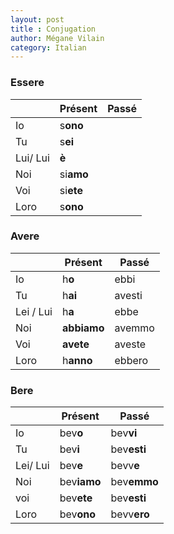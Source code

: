 ```yaml
---
layout: post
title : Conjugation
author: Mégane Vilain
category: Italian
---
```

### **Essere**

||Présent  | Passé |
|---|---| ---|
|Io | s**ono** |
|Tu | s**ei**
|Lui/ Lui | **è**
|Noi | si**amo**
|Voi | si**ete**
|Loro | s**ono**

### **Avere**

||Présent  | Passé |
|---|---| --- |
|Io | h**o** | ebbi |
|Tu | h**ai** | avesti |
|Lei / Lui | h**a** | ebbe |
|Noi | **abbiamo** | avemmo |
|Voi| **avete** | aveste |
|Loro | h**anno** | ebbero |

### **Bere**

||Présent  | Passé |
|---|---| --- |
| Io | bev**o**  | bev**vi** |
| Tu | bev**i**   | bev**esti** |
| Lei/ Lui | bev**e** | bevv**e** |
|Noi | bev**iamo** | bev**emmo** |
| voi |bev**ete** | bev**esti** |
|Loro | bev**ono** | bevv**ero** |
